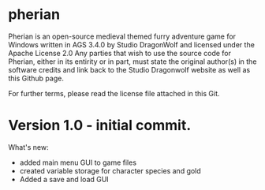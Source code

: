 # pherian

Pherian is an open-source medieval themed furry adventure game for Windows written in AGS 3.4.0 by Studio DragonWolf and licensed under the Apache License 2.0
Any parties that wish to use the source code for Pherian, either in its entirity or in part, must state the original author(s) in the software credits and link back to the Studio Dragonwolf website as well as this Github page.

For further terms, please read the license file attached in this Git.

# Version 1.0 - initial commit.
What's new:
- added main menu GUI to game files
- created variable storage for character species and gold
- Added a save and load GUI
